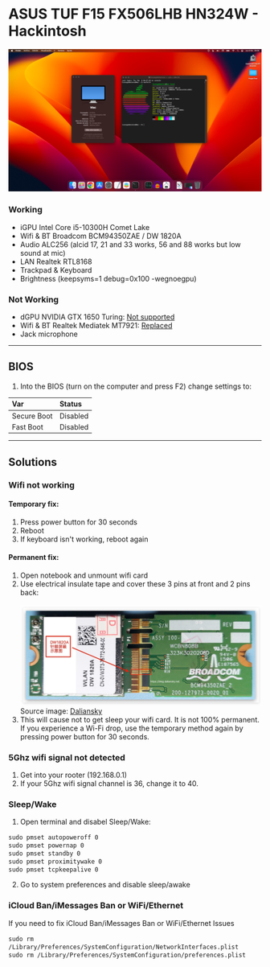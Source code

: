 # ASUS TUF F15 FX506LHB HN324W - Hackintosh

<img src="img/captura.png">
  
### Working
- iGPU Intel Core i5-10300H Comet Lake
- Wifi & BT Broadcom BCM94350ZAE / DW 1820A
- Audio ALC256 (alcid 17, 21 and 33 works, 56 and 88 works but low sound at mic)
- LAN Realtek RTL8168
- Trackpad & Keyboard
- Brightness (keepsyms=1 debug=0x100 -wegnoegpu)

### Not Working
- dGPU NVIDIA GTX 1650 Turing: [Not supported](https://dortania.github.io/GPU-Buyers-Guide/modern-gpus/nvidia-gpu.html#native-nvidia-gpus)
- Wifi & BT Realtek Mediatek MT7921: [Replaced](https://dortania.github.io/Wireless-Buyers-Guide/unsupported.html#supported-chipsets)
- Jack microphone

---

## BIOS
1. Into the BIOS (turn on the computer and press F2) change settings to:
   
| Var   | Status |
|:---|:---|
| Secure Boot | Disabled|
| Fast Boot | Disabled |

---

## Solutions

### Wifi not working
#### Temporary fix:
1. Press power button for 30 seconds
2. Reboot
3. If keyboard isn't working, reboot again
#### Permanent fix:
1. Open notebook and unmount wifi card
2. Use electrical insulate tape and cover these 3 pins at front and 2 pins back:<br><br>
<img src="img/DW1820A_Cover_pins.jpg"><br>
Source image: [Daliansky](https://blog.daliansky.net/DW1820A_BCM94350ZAE-driver-inserts-the-correct-posture.html)
3. This will cause not to get sleep your wifi card. It is not 100% permanent. If you experience a Wi-Fi drop, use the temporary method again by pressing power button for 30 seconds.

### 5Ghz wifi signal not detected
1. Get into your rooter (192.168.0.1)
2. If your 5Ghz wifi signal channel is 36, change it to 40.

### Sleep/Wake
1. Open terminal and disabel Sleep/Wake:
```
sudo pmset autopoweroff 0
sudo pmset powernap 0
sudo pmset standby 0
sudo pmset proximitywake 0
sudo pmset tcpkeepalive 0
```
2. Go to system preferences and disable sleep/awake

### iCloud Ban/iMessages Ban or WiFi/Ethernet
If you need to fix iCloud Ban/iMessages Ban or WiFi/Ethernet Issues
```
sudo rm /Library/Preferences/SystemConfiguration/NetworkInterfaces.plist
sudo rm /Library/Preferences/SystemConfiguration/preferences.plist
```

